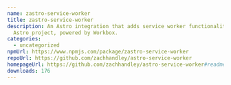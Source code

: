 ```yaml
---
name: zastro-service-worker
title: zastro-service-worker
description: An Astro integration that adds service worker functionality to your
  Astro project, powered by Workbox.
categories:
  - uncategorized
npmUrl: https://www.npmjs.com/package/zastro-service-worker
repoUrl: https://github.com/zachhandley/astro-service-worker
homepageUrl: https://github.com/zachhandley/astro-service-worker#readme
downloads: 176
---
```


